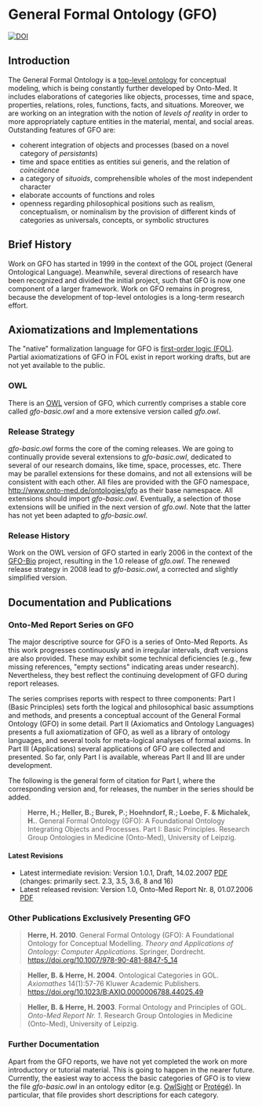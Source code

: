 # General Formal Ontology (GFO)

[![DOI](https://zenodo.org/badge/220933953.svg)](https://zenodo.org/badge/latestdoi/220933953)

## Introduction
The General Formal Ontology is a [top-level ontology](http://en.wikipedia.org/wiki/Upper_ontology_%28computer_science%29) for conceptual modeling, which is being constantly further developed by Onto-Med. It includes elaborations of categories like objects, processes, time and space, properties, relations, roles, functions, facts, and situations. Moreover, we are working on an integration with the notion of *levels of reality* in order to more appropriately capture entities in the material, mental, and social areas. Outstanding features of GFO are:

* coherent integration of objects and processes (based on a novel category of *persistants*)
* time and space entities as entities sui generis, and the relation of *coincidence*
* a category of *situoids*, comprehensible wholes of the most independent character
* elaborate accounts of functions and roles
* openness regarding philosophical positions such as realism, conceptualism, or nominalism by the provision of different kinds of categories as universals, concepts, or symbolic structures

## Brief History
Work on GFO has started in 1999 in the context of the GOL project (General Ontological Language). Meanwhile, several directions of research have been recognized and divided the initial project, such that GFO is now one component of a larger framework. Work on GFO remains in progress, because the development of top-level ontologies is a long-term research effort.

## Axiomatizations and Implementations
The "native" formalization language for GFO is [first-order logic (FOL)](https://en.wikipedia.org/wiki/First-order_logic). Partial axiomatizations of GFO in FOL exist in report working drafts, but are not yet available to the public.

### OWL
There is an [OWL](http://en.wikipedia.org/wiki/Web_Ontology_Language) version of GFO, which currently comprises a stable core called *gfo-basic.owl* and a more extensive version called *gfo.owl*.

### Release Strategy
*gfo-basic.owl* forms the core of the coming releases. We are going to continually provide several extensions to *gfo-basic.owl*, dedicated to several of our research domains, like time, space, processes, etc. There may be parallel extensions for these domains, and not all extensions will be consistent with each other. All files are provided with the GFO namespace, http://www.onto-med.de/ontologies/gfo as their base namespace. All extensions should import *gfo-basic.owl*. Eventually, a selection of those extensions will be unified in the next version of *gfo.owl*. Note that the latter has not yet been adapted to *gfo-basic.owl*.

### Release History
Work on the OWL version of GFO started in early 2006 in the context of the [GFO-Bio](http://www.onto-med.de/ontologies/gfo-bio/index.jsp) project, resulting in the 1.0 release of *gfo.owl*. The renewed release strategy in 2008 lead to *gfo-basic.owl*, a corrected and slightly simplified version.

## Documentation and Publications
### Onto-Med Report Series on GFO
The major descriptive source for GFO is a series of Onto-Med Reports. As this work progresses continuously and in irregular intervals, draft versions are also provided. These may exhibit some technical deficiencies (e.g., few missing references, "empty sections" indicating areas under research). Nevertheless, they best reflect the continuing development of GFO during report releases.

The series comprises reports with respect to three components: Part I (Basic Principles) sets forth the logical and philosophical basic assumptions and methods, and presents a conceptual account of the General Formal Ontology (GFO) in some detail. Part II (Axiomatics and Ontology Languages) presents a full axiomatization of GFO, as well as a library of ontology languages, and several tools for meta-logical analyses of formal axioms. In Part III (Applications) several applications of GFO are collected and presented. So far, only Part I is available, whereas Part II and III are under development.

The following is the general form of citation for Part I, where the corresponding version and, for releases, the number in the series should be added.

> **Herre, H.; Heller, B.; Burek, P.; Hoehndorf, R.; Loebe, F. & Michalek, H.**. General Formal Ontology (GFO): A Foundational Ontology Integrating Objects and Processes. Part I: Basic Principles. Research Group Ontologies in Medicine (Onto-Med), University of Leipzig.

#### Latest Revisions
* Latest intermediate revision: Version 1.0.1, Draft, 14.02.2007 [PDF](https://www.onto-med.de/sites/www.onto-med.de/files/files/uploads/Publications/2007/gfo-part1-v1-0-1.pdf) (changes: primarily sect. 2.3, 3.5, 3.6, 8 and 16)
* Latest released revision: Version 1.0, Onto-Med Report Nr. 8, 01.07.2006 [PDF](https://www.onto-med.de/sites/www.onto-med.de/files/files/uploads/Publications/2006/om-report-no8.pdf)

### Other Publications Exclusively Presenting GFO
> **Herre, H. 2010**. General Formal Ontology (GFO): A Foundational Ontology for Conceptual Modelling. *Theory and Applications of Ontology: Computer Applications*. Springer, Dordrecht. https://doi.org/10.1007/978-90-481-8847-5_14

> **Heller, B. & Herre, H. 2004**. Ontological Categories in GOL. *Axiomathes* 14(1):57-76 Kluwer Academic Publishers. https://doi.org/10.1023/B:AXIO.0000006788.44025.49

> **Heller, B. & Herre, H. 2003**. Formal Ontology and Principles of GOL. *Onto-Med Report Nr. 1*. Research Group Ontologies in Medicine (Onto-Med), University of Leipzig.

### Further Documentation
Apart from the GFO reports, we have not yet completed the work on more introductory or tutorial material. This is going to happen in the nearer future. Currently, the easiest way to access the basic categories of GFO is to view the file *gfo-basic.owl* in an ontology editor (e.g. [OwlSight](https://www.w3.org/2001/sw/wiki/OWLSight) or [Protégé](https://protege.stanford.edu)). In particular, that file provides short descriptions for each category.
